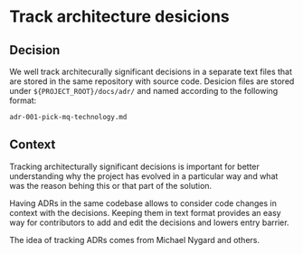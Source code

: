 # Track architecture desicions

## Decision

We well track architecurally significant decisions in a separate text files that are stored
in the same repository with source code. Desicion files are stored under 
`${PROJECT_ROOT}/docs/adr/` and named according to the following format:
 
```adr-001-pick-mq-technology.md```

## Context

Tracking architecturally significant decisions is important for better understanding why the project
has evolved in a particular way and what was the reason behing this or that part of the solution.

Having ADRs in the same codebase allows to consider code changes in context with the decisions.
Keeping them in text format provides an easy way for contributors to add and edit the decisions and
lowers entry barrier.

The idea of tracking ADRs comes from Michael Nygard and others.
